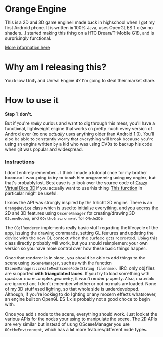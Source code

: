 # Orange Engine

This is a 2D and 3D game engine I made back in highschool when I got my first Android phone. It is written in 100% Java, uses OpenGL ES 1.x (so no shaders...I started making this thing on a HTC Dream/T-Mobile G1!), and is surprisingly functional.

[More information here](https://aramallo.com/projects/orange-engine)

# Why am I releasing this?

You know Unity and Unreal Engine 4? I'm going to steal their market share.

# How to use it

**Step 1: don't.**

But if you're *really* curious and want to dig through this mess, you'll have a functional, lightweight engine that works on pretty much every version of Android ever (no one *actually* uses anything older than Android 1.0). You'll also be able to constantly worry that everything will break because you're using an engine written by a kid who was using DVDs to backup his code when git was popular and widespread.

### Instructions

I don't entirely remember... I think I made a tutorial once for my brother because I was going to try to teach him programming using my engine, but that's probably lost. Best case is to look over the source code of [Crazy Virtual Dice 3D](https://github.com/AlexRamallo/virtual-dice) if you actually want to use this thing. [This function](https://github.com/AlexRamallo/virtual-dice/blob/master/src/com/snakeinalake/virtualdice/DiceRenderer.java#L91) in particular might be useful.


I know the API was strongly inspired by the Irrlicht 3D engine. There is an `OrangeDevice` class which is used to initialize everything, and you access the 2D and 3D features using `OSceneManager` for creating/drawing 3D `OSceneNode`s, and `OOrthoEnvironment` for `ONode2D`s

The `COglRenderer` implements really basic stuff regarding the lifecycle of the app, issuing the drawing commands, setting GL features and updating the device with the new GL context when the surface gets recreated. Using this class directly probably will work, but you should reimplement your own version so you have more control over how these basic things happen.


Once that renderer is in place, you should be able to add things to the scene using `OSceneManager`, such as with the function `OSceneManager::createMeshSceneNode(String filename)`. IIRC, only obj files are supported **with triangulated faces**. If you try to load something with quads or more complex geometry, it won't render properly. Also, materials are ignored and I don't remember whether or not normals are loaded. None of my 3D stuff used lighting, so that whole side is underdeveloped. Although, if you're looking to do lighting or any modern effects whatsoever, an engine built on OpenGL ES 1.x is probably not a good choice to begin with.


Once you add a node to the scene, everything should work. Just look at the various APIs for the nodes your using to manipulate the scene. The 2D APIs are very similar, but instead of using OSceneManager you use `OOrthoEnvironment`, which has a lot more features/different node types.
